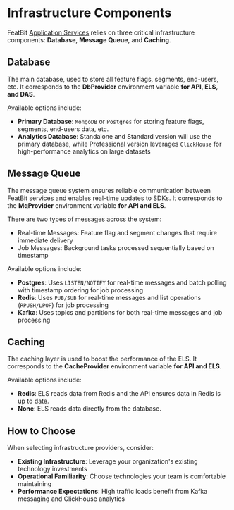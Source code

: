 # Infrastructure Components

FeatBit [Application Services](application-services.md) relies on three critical infrastructure components: **Database**, **Message Queue**, and **Caching**.

## Database

The main database, used to store all feature flags, segments, end-users, etc. It corresponds to the **DbProvider**
environment variable **for API, ELS, and DAS**.

Available options include:

- **Primary Database**: `MongoDB` or `Postgres` for storing feature flags, segments, end-users data, etc.
- **Analytics Database**: Standalone and Standard version will use the primary database, while Professional version
  leverages
  `ClickHouse` for high-performance analytics on large datasets

## Message Queue

The message queue system ensures reliable communication between FeatBit services and enables real-time updates to SDKs.
It corresponds to the **MqProvider** environment variable **for API and ELS**.

There are two types of messages across the system:

- Real-time Messages: Feature flag and segment changes that require immediate delivery
- Job Messages: Background tasks processed sequentially based on timestamp

Available options include:

- **Postgres**: Uses `LISTEN/NOTIFY` for real-time messages and batch polling with timestamp ordering for job
  processing
- **Redis**: Uses `PUB/SUB` for real-time messages and list operations (`RPUSH/LPOP`) for job processing
- **Kafka**: Uses topics and partitions for both real-time messages and job processing

## Caching

The caching layer is used to boost the performance of the ELS. It corresponds to the **CacheProvider** environment
variable **for API and ELS**.

Available options include:

- **Redis**: ELS reads data from Redis and the API ensures data in Redis is up to date.
- **None**: ELS reads data directly from the database.

## How to Choose

When selecting infrastructure providers, consider:

- **Existing Infrastructure**: Leverage your organization's existing technology investments
- **Operational Familiarity**: Choose technologies your team is comfortable maintaining
- **Performance Expectations**: High traffic loads benefit from Kafka messaging and ClickHouse analytics
